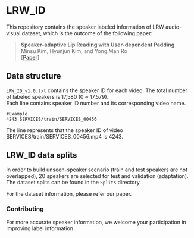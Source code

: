 # LRW_ID
This repository contains the speaker labeled information of LRW audio-visual dataset, which is the outcome of the following paper:
> **Speaker-adaptive Lip Reading with User-dependent Padding**<br>
> Minsu Kim, Hyunjun Kim, and Yong Man Ro<br>
> \[[Paper](link)\]

## Data structure
`LRW_ID_v1.0.txt` contains the speaker ID for each video.
The total number of labeled speakers is 17,580 (0 ~ 17,579). <br>
Each line contains speaker ID number and its corresponding video name.
```shell
#Example
4243 SERVICES/train/SERVICES_00456
```
The line represents that the speaker ID of video SERVICES/train/SERVICES_00456.mp4 is 4243.

## LRW_ID data splits
In order to build unseen-speaker scenario (train and test speakers are not overlapped), 20 speakers are selected for test and validation (adaptation).
The dataset splits can be found in the `Splits` directory.

For the dataset information, please refer our paper.

### Contributing
For more accurate speaker information, we welcome your participation in improving label information.

<!--## Citation
If you use the identity labeled LRW dataset, LRW-ID, please cite the paper:
```
@article{kim2022distinguishing,
  title={Distinguishing Homophenes using Multi-head Visual-audio Memory for Lip Reading},
  author={Kim, Minsu and Yeo, Jeong Hun and Ro, Yong Man},
  year={2022}
}
```
-->
